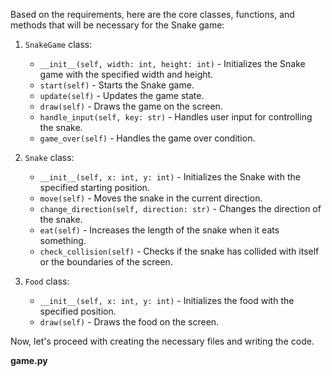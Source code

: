 Based on the requirements, here are the core classes, functions, and methods that will be necessary for the Snake game:

1. `SnakeGame` class:
   - `__init__(self, width: int, height: int)` - Initializes the Snake game with the specified width and height.
   - `start(self)` - Starts the Snake game.
   - `update(self)` - Updates the game state.
   - `draw(self)` - Draws the game on the screen.
   - `handle_input(self, key: str)` - Handles user input for controlling the snake.
   - `game_over(self)` - Handles the game over condition.

2. `Snake` class:
   - `__init__(self, x: int, y: int)` - Initializes the Snake with the specified starting position.
   - `move(self)` - Moves the snake in the current direction.
   - `change_direction(self, direction: str)` - Changes the direction of the snake.
   - `eat(self)` - Increases the length of the snake when it eats something.
   - `check_collision(self)` - Checks if the snake has collided with itself or the boundaries of the screen.

3. `Food` class:
   - `__init__(self, x: int, y: int)` - Initializes the food with the specified position.
   - `draw(self)` - Draws the food on the screen.

Now, let's proceed with creating the necessary files and writing the code.

**game.py**
